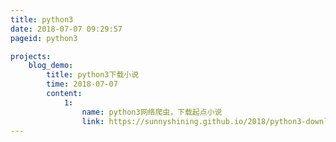 ```yaml
---
title: python3
date: 2018-07-07 09:29:57
pageid: python3

projects:
    blog_demo:
        title: python3下载小说
        time: 2018-07-07
        content:
            1:
                name: python3网络爬虫，下载起点小说
                link: https://sunnyshining.github.io/2018/python3-download-noval
---
```

